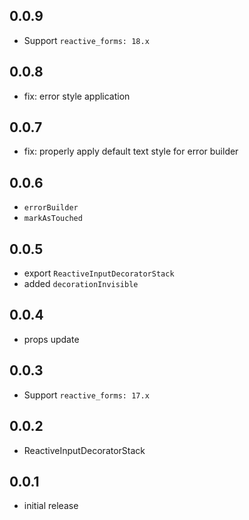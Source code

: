 ## 0.0.9

* Support `reactive_forms: 18.x`

## 0.0.8

* fix: error style application

## 0.0.7

* fix: properly apply default text style for error builder

## 0.0.6

* `errorBuilder`
* `markAsTouched`

## 0.0.5

* export `ReactiveInputDecoratorStack`
* added `decorationInvisible`

## 0.0.4

* props update

## 0.0.3

* Support `reactive_forms: 17.x`

## 0.0.2

* ReactiveInputDecoratorStack

## 0.0.1

* initial release
